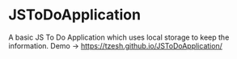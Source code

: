 # JSToDoApplication
A basic JS To Do Application which uses local storage to keep the information. Demo -> https://tzesh.github.io/JSToDoApplication/
